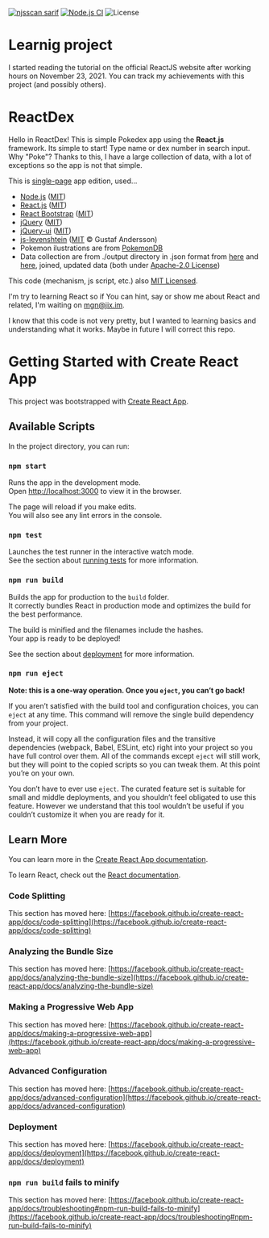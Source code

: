 [![njsscan sarif](https://github.com/maganiczny/reactdex-singlepage/actions/workflows/njsscan-analysis.yml/badge.svg)](https://github.com/maganiczny/reactdex-singlepage/actions/workflows/njsscan-analysis.yml) [![Node.js CI](https://github.com/maganiczny/reactdex-singlepage/actions/workflows/node.js.yml/badge.svg)](https://github.com/maganiczny/reactdex-singlepage/actions/workflows/node.js.yml) ![License](https://img.shields.io/github/license/dyarleniber/react-workflow-gh-actions)

# Learnig project
I started reading the tutorial on the official ReactJS website after working hours on November 23, 2021. You can track my achievements with this project (and possibly others).

# ReactDex

Hello in ReactDex! This is simple Pokedex app using the <b>React.js</b> framework. Its simple to start! Type name or dex number in search input.
Why "Poke"? Thanks to this, I have a large collection of data, with a lot of exceptions so the app is not that simple.

This is <u>single-page</u> app edition, used...
<ul>
  <li><a href="https://nodejs.org/">Node.js</a> (<a href="https://en.wikipedia.org/wiki/MIT_License">MIT</a>)</li>
  <li><a href="https://reactjs.org/">React.js</a> (<a href="https://en.wikipedia.org/wiki/MIT_License">MIT</a>)</li>
  <li><a href="https://react-bootstrap.github.io/">React Bootstrap</a> (<a href="https://en.wikipedia.org/wiki/MIT_License">MIT</a>)</li>
  <li><a href="https://jquery.com/">jQuery</a> (<a href="https://en.wikipedia.org/wiki/MIT_License">MIT</a>)</li>
  <li><a href="https://jqueryui.com/">jQuery-ui</a> (<a href="https://en.wikipedia.org/wiki/MIT_License">MIT</a>)</li>
  <li><a href="https://github.com/gustf/js-levenshtein">js-levenshtein</a> (<a href="https://en.wikipedia.org/wiki/MIT_License">MIT</a> © Gustaf Andersson)</li>
  <li>Pokemon ilustrations are from <a href="https://pokemondb.net/about">PokemonDB</a></li>
  <li>Data collection are from ./output directory in .json format from <a href="https://github.com/pokemongo-dev-contrib/pokemongo-json-pokedex">here</a> and <a href="https://github.com/domizei385/pokemongo-json-pokedex">here</a>, joined, updated data (both under <a href="https://en.wikipedia.org/wiki/Apache_License">Apache-2.0 License</a>)</li>
</ul>

This code (mechanism, js script, etc.) also <a href="https://en.wikipedia.org/wiki/MIT_License">MIT Licensed</a>.

I'm try to learning React so if You can hint, say or show me about React and related, I'm waiting on mgn@jix.im.

I know that this code is not very pretty, but I wanted to learning basics and understanding what it works. Maybe in future I will correct this repo.

# Getting Started with Create React App

This project was bootstrapped with [Create React App](https://github.com/facebook/create-react-app).

## Available Scripts

In the project directory, you can run:

### `npm start`

Runs the app in the development mode.\
Open [http://localhost:3000](http://localhost:3000) to view it in the browser.

The page will reload if you make edits.\
You will also see any lint errors in the console.

### `npm test`

Launches the test runner in the interactive watch mode.\
See the section about [running tests](https://facebook.github.io/create-react-app/docs/running-tests) for more information.

### `npm run build`

Builds the app for production to the `build` folder.\
It correctly bundles React in production mode and optimizes the build for the best performance.

The build is minified and the filenames include the hashes.\
Your app is ready to be deployed!

See the section about [deployment](https://facebook.github.io/create-react-app/docs/deployment) for more information.

### `npm run eject`

**Note: this is a one-way operation. Once you `eject`, you can’t go back!**

If you aren’t satisfied with the build tool and configuration choices, you can `eject` at any time. This command will remove the single build dependency from your project.

Instead, it will copy all the configuration files and the transitive dependencies (webpack, Babel, ESLint, etc) right into your project so you have full control over them. All of the commands except `eject` will still work, but they will point to the copied scripts so you can tweak them. At this point you’re on your own.

You don’t have to ever use `eject`. The curated feature set is suitable for small and middle deployments, and you shouldn’t feel obligated to use this feature. However we understand that this tool wouldn’t be useful if you couldn’t customize it when you are ready for it.

## Learn More

You can learn more in the [Create React App documentation](https://facebook.github.io/create-react-app/docs/getting-started).

To learn React, check out the [React documentation](https://reactjs.org/).

### Code Splitting

This section has moved here: [https://facebook.github.io/create-react-app/docs/code-splitting](https://facebook.github.io/create-react-app/docs/code-splitting)

### Analyzing the Bundle Size

This section has moved here: [https://facebook.github.io/create-react-app/docs/analyzing-the-bundle-size](https://facebook.github.io/create-react-app/docs/analyzing-the-bundle-size)

### Making a Progressive Web App

This section has moved here: [https://facebook.github.io/create-react-app/docs/making-a-progressive-web-app](https://facebook.github.io/create-react-app/docs/making-a-progressive-web-app)

### Advanced Configuration

This section has moved here: [https://facebook.github.io/create-react-app/docs/advanced-configuration](https://facebook.github.io/create-react-app/docs/advanced-configuration)

### Deployment

This section has moved here: [https://facebook.github.io/create-react-app/docs/deployment](https://facebook.github.io/create-react-app/docs/deployment)

### `npm run build` fails to minify

This section has moved here: [https://facebook.github.io/create-react-app/docs/troubleshooting#npm-run-build-fails-to-minify](https://facebook.github.io/create-react-app/docs/troubleshooting#npm-run-build-fails-to-minify)
